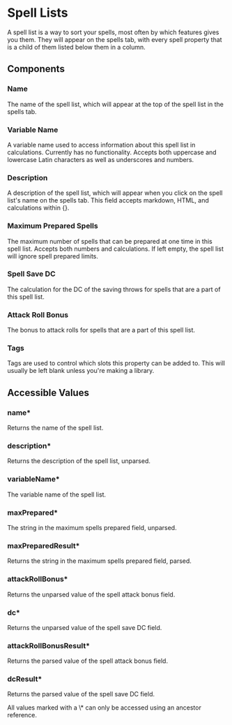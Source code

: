 # Spell Lists

A spell list is a way to sort your spells, most often by which features gives you them. They will appear on the spells tab, with every spell property that is a child of them listed below them in a column.

## Components

### Name

The name of the spell list, which will appear at the top of the spell list in the spells tab.

### Variable Name

A variable name used to access information about this spell list in calculations. Currently has no functionality. Accepts both uppercase and lowercase Latin characters as well as underscores and numbers.

### Description

A description of the spell list, which will appear when you click on the spell list's name on the spells tab. This field accepts markdown, HTML, and calculations within {}.

### Maximum Prepared Spells

The maximum number of spells that can be prepared at one time in this spell list. Accepts both numbers and calculations. If left empty, the spell list will ignore spell prepared limits.

### Spell Save DC

The calculation for the DC of the saving throws for spells that are a part of this spell list.

### Attack Roll Bonus

The bonus to attack rolls for spells that are a part of this spell list.

### Tags

Tags are used to control which slots this property can be added to. This will usually be left blank unless you're making a library.

## Accessible Values

### name\*

Returns the name of the spell list.

### description\*

Returns the description of the spell list, unparsed.

### variableName\*

The variable name of the spell list.

### maxPrepared\*

The string in the maximum spells prepared field, unparsed.

### maxPreparedResult\*

Returns the string in the maximum spells prepared field, parsed.

### attackRollBonus\*

Returns the unparsed value of the spell attack bonus field.

### dc\*

Returns the unparsed value of the spell save DC field.

### attackRollBonusResult\*

Returns the parsed value of the spell attack bonus field.

### dcResult\*

Returns the parsed value of the spell save DC field.

<p class="hint warning">
All values marked with a \* can only be accessed using an ancestor reference.
</p>

